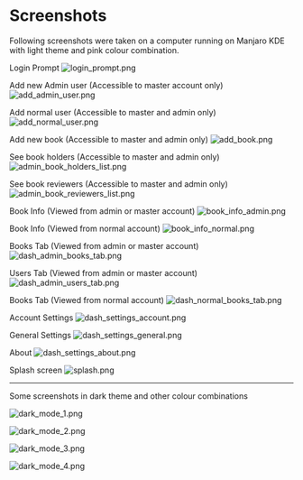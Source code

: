 # Screenshots

Following screenshots were taken on a computer running on Manjaro KDE with light theme and pink colour combination.

Login Prompt
![login_prompt.png](https://raw.githubusercontent.com/rnayabed/SnakeBrary/master/screenshots/login_prompt.png)

Add new Admin user (Accessible to master account only)
![add_admin_user.png](https://raw.githubusercontent.com/rnayabed/SnakeBrary/master/screenshots/add_admin_user.png)

Add normal user (Accessible to master and admin only)
![add_normal_user.png](https://raw.githubusercontent.com/rnayabed/SnakeBrary/master/screenshots/add_normal_user.png)

Add new book (Accessible to master and admin only)
![add_book.png](https://raw.githubusercontent.com/rnayabed/SnakeBrary/master/screenshots/add_book.png)

See book holders (Accessible to master and admin only)
![admin_book_holders_list.png](https://raw.githubusercontent.com/rnayabed/SnakeBrary/master/screenshots/admin_book_holders_list.png)

See book reviewers (Accessible to master and admin only)
![admin_book_reviewers_list.png](https://raw.githubusercontent.com/rnayabed/SnakeBrary/master/screenshots/admin_book_reviewers_list.png)

Book Info (Viewed from admin or master account)
![book_info_admin.png](https://raw.githubusercontent.com/rnayabed/SnakeBrary/master/screenshots/book_info_admin.png)

Book Info (Viewed from normal account)
![book_info_normal.png](https://raw.githubusercontent.com/rnayabed/SnakeBrary/master/screenshots/book_info_normal.png)

Books Tab (Viewed from admin or master account)
![dash_admin_books_tab.png](https://raw.githubusercontent.com/rnayabed/SnakeBrary/master/screenshots/dash_admin_books_tab.png)

Users Tab (Viewed from admin or master account)
![dash_admin_users_tab.png](https://raw.githubusercontent.com/rnayabed/SnakeBrary/master/screenshots/dash_admin_users_tab.png)

Books Tab (Viewed from normal account)
![dash_normal_books_tab.png](https://raw.githubusercontent.com/rnayabed/SnakeBrary/master/screenshots/dash_normal_books_tab.png)

Account Settings
![dash_settings_account.png](https://raw.githubusercontent.com/rnayabed/SnakeBrary/master/screenshots/dash_settings_account.png)

General Settings
![dash_settings_general.png](https://raw.githubusercontent.com/rnayabed/SnakeBrary/master/screenshots/dash_settings_general.png)

About
![dash_settings_about.png](https://raw.githubusercontent.com/rnayabed/SnakeBrary/master/screenshots/dash_settings_about.png)

Splash screen
![splash.png](https://raw.githubusercontent.com/rnayabed/SnakeBrary/master/screenshots/splash.png)

----
Some screenshots in dark theme and other colour combinations

![dark_mode_1.png](https://raw.githubusercontent.com/rnayabed/SnakeBrary/master/screenshots/dark_mode_1.png)

![dark_mode_2.png](https://raw.githubusercontent.com/rnayabed/SnakeBrary/master/screenshots/dark_mode_2.png)

![dark_mode_3.png](https://raw.githubusercontent.com/rnayabed/SnakeBrary/master/screenshots/dark_mode_3.png)

![dark_mode_4.png](https://raw.githubusercontent.com/rnayabed/SnakeBrary/master/screenshots/dark_mode_4.png)
